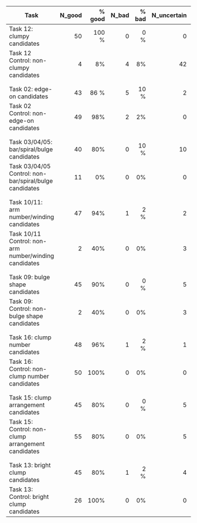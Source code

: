 | Task                                                     | N_good |% good  |N_bad   |% bad  |N_uncertain  | % Uncertain |
| -----                                                    | ------:|-----:  | ------:|-----: | ------:     |-----:|
| Task 12: clumpy candidates                               | 50     |100 %   | 0      |0 %    | 0           |0 %   | 
| Task 12 Control: non-clumpy candidates                   | 4      |8%      | 4      |8%     | 42          |84 %  |
|                                                          |        |        |        |       |             |      |
|                                                          |        |        |        |       |             |      |
| Task 02: edge-on candidates                              | 43     |86  %   | 5      |10 %   | 2           |4 %   | 
| Task 02 Control: non-edge-on candidates                  | 49     |98%     | 2      |2%     | 0           |0 %   |
|                                                          |        |        |        |       |             |      |
|                                                          |        |        |        |       |             |      |
| Task 03/04/05: bar/spiral/bulge candidates               | 40     |80%     | 0      |10 %   | 10          |10 %   | 
| Task 03/04/05 Control: non-bar/spiral/bulge candidates   | 11     |0%      | 0      |0%     | 0           |0 %   |
|                                                          |        |        |        |       |             |      |
|                                                          |        |        |        |       |             |      |
| Task 10/11: arm number/winding candidates                |  47    |94%     | 1      |2  %   | 2           |4 %   | 
| Task 10/11 Control: non- arm number/winding candidates   | 2      |40%     | 0      |0%     | 3           |60 %  |
|                                                          |        |        |        |       |             |      |
|                                                          |        |        |        |       |             |      |
| Task 09: bulge shape candidates                          |  45    |90%     | 0      |0  %   | 5           |10 %   | 
| Task 09: Control: non- bulge shape candidates            | 2      |40%     | 0      |0%     | 3           |60 %  |
|                                                          |        |        |        |       |             |      |
|                                                          |        |        |        |       |             |      |
| Task 16: clump number candidates                         |  48    |96%     | 1      |2  %   | 1           |2 %   | 
| Task 16: Control: non-clump number candidates            | 50     |100%    | 0      |0%     | 0           | 0 %  |
|                                                          |        |        |        |       |             |      |
|                                                          |        |        |        |       |             |      |
| Task 15: clump arrangement candidates                    |  45    |80%     | 0      |0  %   | 5           |10%   | 
| Task 15: Control: non-clump arrangement candidates       | 55     |80%     | 0      |0%     | 5           |10 %  |
|                                                          |        |        |        |       |             |      |
|                                                          |        |        |        |       |             |      |
| Task 13: bright clump candidates                         |  45    |80%     | 1      |2  %   | 4           |8%    | 
| Task 13: Control: bright clump candidates                | 26     |100%    | 0      |0%     | 0           | 0 %  |

